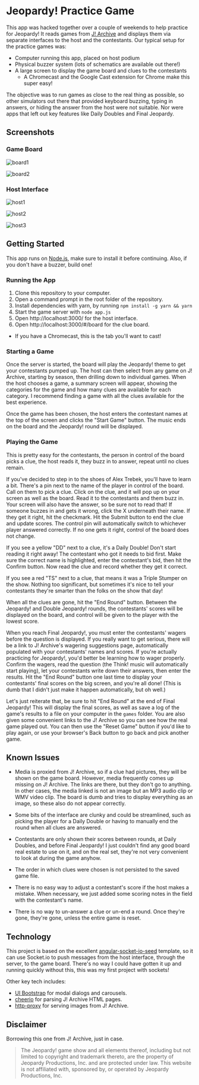 # Jeopardy! Practice Game

This app was hacked together over a couple of weekends to help practice for Jeopardy! It reads games from [J! Archive](http://www.j-archive.com/) and displays them via separate interfaces to the host and the contestants. Our typical setup for the practice games was:

* Computer running this app, placed on host podium
* Physical buzzer system (lots of schematics are available out there!)
* A large screen to display the game board and clues to the contestants
  * A Chromecast and the Google Cast extension for Chrome make this super easy!

The objective was to run games as close to the real thing as possible, so other simulators out there that provided keyboard buzzing, typing in answers, or hiding the answer from the host were not suitable. Nor were apps that left out key features like Daily Doubles and Final Jeopardy.

## Screenshots

### Game Board

![board1](/screens/board1.png?raw=true "Game Board")

![board2](/screens/board2.png?raw=true "Game Board")

### Host Interface

![host1](/screens/host1.png?raw=true "Host Interface")

![host2](/screens/host2.png?raw=true "Host Interface")

![host3](/screens/host3.png?raw=true "Host Interface")

## Getting Started

This app runs on [Node.js](https://nodejs.org/), make sure to install it before continuing. Also, if you don't have a buzzer, build one!

### Running the App

1. Clone this repository to your computer.
2. Open a command prompt in the root folder of the repository.
3. Install dependencies with yarn, by running `npm install -g yarn && yarn`
4. Start the game server with `node app.js`
5. Open http://localhost:3000/ for the host interface.
6. Open http://localhost:3000/#/board for the clue board.
  * If you have a Chromecast, this is the tab you'll want to cast!

### Starting a Game

Once the server is started, the board will play the Jeopardy! theme to get your contestants pumped up. The host can then select from any game on J! Archive, starting by season, then drilling down to individual games. When the host chooses a game, a summary screen will appear, showing the categories for the game and how many clues are available for each category. I recommend finding a game with all the clues available for the best experience.

Once the game has been chosen, the host enters the contestant names at the top of the screen and clicks the "Start Game" button. The music ends on the board and the Jeopardy! round will be displayed.

### Playing the Game

This is pretty easy for the contestants, the person in control of the board picks a clue, the host reads it, they buzz in to answer, repeat until no clues remain.

If you've decided to step in to the shoes of Alex Trebek, you'll have to learn a bit. There's a pin next to the name of the player in control of the board. Call on them to pick a clue. Click on the clue, and it will pop up on your screen as well as the board. Read it to the contestants and them buzz in. Your screen will also have the answer, so be sure not to read that! If someone buzzes in and gets it wrong, click the X underneath their name. If they get it right, hit the checkmark. Hit the Submit button to end the clue and update scores. The control pin will automatically switch to whichever player answered correctly. If no one gets it right, control of the board does not change.

If you see a yellow "DD" next to a clue, it's a Daily Double! Don't start reading it right away! The contestant who got it needs to bid first. Make sure the correct name is highlighted, enter the contestant's bid, then hit the Confirm button. Now read the clue and record whether they get it correct.

If you see a red "TS" next to a clue, that means it was a Triple Stumper on the show. Nothing too significant, but sometimes it's nice to tell your contestants they're smarter than the folks on the show that day!

When all the clues are gone, hit the "End Round" button. Between the Jeopardy! and Double Jeopardy! rounds, the contestants' scores will be displayed on the board, and control will be given to the player with the lowest score.

When you reach Final Jeopardy!, you must enter the contestants' wagers before the question is displayed. If you really want to get serious, there will be a link to J! Archive's wagering suggestions page, automatically populated with your contestants' names and scores. If you're actually practicing for Jeopardy!, you'd better be learning how to wager properly. Confirm the wagers, read the question (the Think! music will automatically start playing), let your contestants write down their answers, then enter the results. Hit the "End Round" button one last time to display your contestants' final scores on the big screen, and you're all done! (This is dumb that I didn't just make it happen automatically, but oh well.)

Let's just reiterate that, be sure to hit "End Round" at the end of Final Jeopardy! This will display the final scores, as well as save a log of the game's results to a file on your computer in the `games` folder. You are also given some convenient links to the J! Archive so you can see how the real game played out. You can then use the "Reset Game" button if you'd like to play again, or use your browser's Back button to go back and pick another game.

## Known Issues

* Media is proxied from J! Archive, so if a clue had pictures, they will be shown on the game board. However, media frequently comes up missing on J! Archive. The links are there, but they don't go to anything. In other cases, the media linked is not an image but an MP3 audio clip or WMV video clip. The board is dumb and tries to display everything as an image, so these also do not appear correctly.

* Some bits of the interface are clunky and could be streamlined, such as picking the player for a Daily Double or having to manually end the round when all clues are answered.

* Contestants are only shown their scores between rounds, at Daily Doubles, and before Final Jeopardy! I just couldn't find any good board real estate to use on it, and on the real set, they're not very convenient to look at during the game anyhow.

* The order in which clues were chosen is not persisted to the saved game file.

* There is no easy way to adjust a contestant's score if the host makes a mistake. When necessary, we just added some scoring notes in the field with the contestant's name.

* There is no way to un-answer a clue or un-end a round. Once they're gone, they're gone, unless the entire game is reset.

## Technology

This project is based on the excellent [angular-socket-io-seed](https://github.com/btford/angular-socket-io-seed) template, so it can use Socket.io to push messages from the host interface, through the server, to the game board. There's no way I could have gotten it up and running quickly without this, this was my first project with sockets!

Other key tech includes:

* [UI Bootstrap](https://angular-ui.github.io/bootstrap/) for modal dialogs and carousels.
* [cheerio](https://github.com/cheeriojs/cheerio) for parsing J! Archive HTML pages.
* [http-proxy](https://github.com/nodejitsu/node-http-proxy) for serving images from J! Archive.

## Disclaimer

Borrowing this one from J! Archive, just in case.

> The Jeopardy! game show and all elements thereof, including but not limited to copyright and trademark thereto, are the property of Jeopardy Productions, Inc. and are protected under law. This website is not affiliated with, sponsored by, or operated by Jeopardy Productions, Inc.
